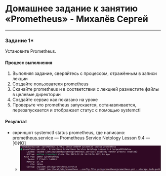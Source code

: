 # Домашнее задание к занятию «Prometheus» - Михалёв Сергей
---

### Задание 1*
Установите Prometheus.

#### Процесс выполнения
1. Выполняя задание, сверяйтесь с процессом, отражённым в записи лекции
2. Создайте пользователя prometheus
3. Скачайте prometheus и в соответствии с лекцией разместите файлы в целевые директории
4. Создайте сервис как показано на уроке
5. Проверьте что prometheus запускается, останавливается, перезапускается и отображает статус с помощью systemctl

#### Pезультат
- скриншот systemctl status prometheus, где написано: prometheus.service — Prometheus Service Netology Lesson 9.4 — [ФИО]
  * <img src="images/Task_1_1.jpg" alt="Task_1_1" width="500" height="auto">
